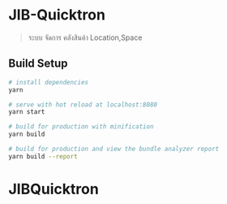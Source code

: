 # JIB-Quicktron

> ระบบ จัดการ คลังสินค้า Location,Space

## Build Setup

``` bash
# install dependencies
yarn

# serve with hot reload at localhost:8080
yarn start

# build for production with minification
yarn build

# build for production and view the bundle analyzer report
yarn build --report
```
# JIBQuicktron
